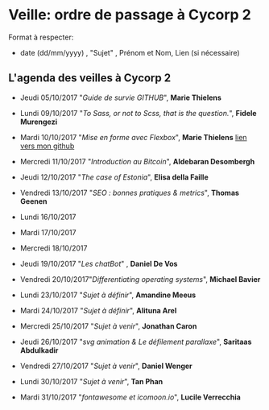 # Veille: ordre de passage à Cycorp 2

Format à respecter:   
- date (dd/mm/yyyy) , "Sujet" ,  Prénom et Nom, Lien (si nécessaire)

## L'agenda des veilles à Cycorp 2

- Jeudi 05/10/2017 "*Guide de survie GITHUB*", __Marie Thielens__

- Lundi 09/10/2017 "*To Sass, or not to Scss, that is the question.*", __Fidele Murengezi__
- Mardi 10/10/2017  "*Mise en forme avec Flexbox*", __Marie Thielens__ [lien vers mon github](https://github.com/marieThielens/veille)
- Mercredi 11/10/2017 "*Introduction au Bitcoin*", __Aldebaran Desombergh__
- Jeudi  12/10/2017 "*The case of Estonia*", __Elisa della Faille__
- Vendredi 13/10/2017 "*SEO : bonnes pratiques & metrics*", __Thomas Geenen__

- Lundi 16/10/2017
- Mardi 17/10/2017
- Mercredi 18/10/2017
- Jeudi 19/10/2017 "*Les chatBot*" , __Daniel De Vos__
- Vendredi 20/10/2017"*Differentiating operating systems*", __Michael Bavier__

- Lundi 23/10/2017 "*Sujet à définir*", __Amandine Meeus__
- Mardi 24/10/2017 "*Sujet à définir*", __Alituna Arel__
- Mercredi 25/10/2017 "*Sujet à venir*", __Jonathan Caron__
- Jeudi 26/10/2017   "*svg animation & Le défilement parallaxe*", __Saritaas Abdulkadir__
- Vendredi 27/10/2017 "*Sujet à venir*", __Daniel Wenger__

- Lundi 30/10/2017 "*Sujet à venir*", __Tan Phan__
- Mardi 31/10/2017  "*fontawesome et icomoon.io*", __Lucile Verrecchia__
